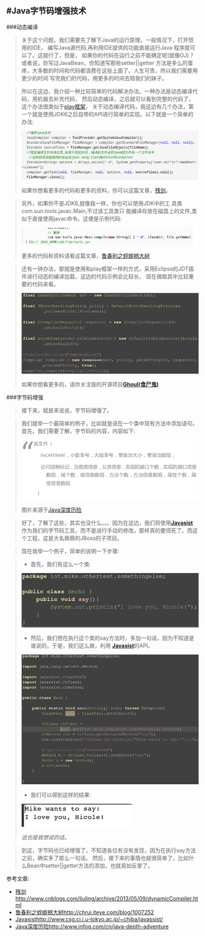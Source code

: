 #Java字节码增强技术
---
###动态编译
> 关于这个问题，我们需要先了解下Java的运行原理，一般情况下，打开惯用的IDE，
编写Java源代码,再利用IDE提供的功能直接运行Java 程序就可以了。这就行了，但是，
如果你的代码在运行之前不能确定呢(就像OJ)？或者说，你写过JavaBean，你知道写那些setter||getter
方法是多么的蛋疼，大多数的时间和代码都浪费在这些上面了。人生可贵，所以我们需要用更少的时间
写完我们的代码，用更多的时间去陪我们的妹子。

> 所以在这边，我介绍一种比较简单的代码解决办法。一种办法是动态编译代码，用机器去补充代码，
然后动态编译，之后就可以看到完整的代码了，这个办法很类似于[play框架](http://www.oschina.net/p/play-framework)，
关于动态编译代码，我这边有几个办法，第一个就是使用JDK6之后自带的API进行简单的实现。以下就是一个简单的办法:
>
> ![image](images/2014-01-17-3.png)
>
> 如果你想看更多的代码和更多的资料，你可以这篇文章，[残剑](http://www.cnblogs.com/liuling/archive/2013/05/09/dynamicCompiler.html)。

> 另外，如果你不是JDK6,就像我一样，你也可以使用JDK中的工 具类 com.sun.tools.javac.Main,不过该工具类只
能编译存放在磁盘上的文件,类似于直接使用javac命令。这便是示例代码:
>
> ![image](images/2014-01-17-1.png)
>
> 更多的代码和资料请看这篇文章，[鲁春利之蜉蝣撼大树](http://chrui.iteye.com/blog/1007252)

> 还有一钟办法，那就是使用和play框架一样的方式，采用Eclipse的JDT插件进行动态的编译加载，这边的代码示例会比较长，
现在摘取其中比较重要的代码来看。
>
> ![image](images/2014-01-17-2.png)
>
> 如果你想看更多的，请你关注我的开源项目[**Ghoul(食尸鬼)**](https://github.com/MikeCoder/Ghoul)

###字节码增强
> 接下来，就是来说说，字节码增强了。

> 我们就举一个最简单的例子，比如就是说在一个类中现有方法中添加语句。
> 首先，我们需要了解，字节码的内容，内容如下:
>
> ![image](images/2014-01-17-4.png)
>
> 图片来源于[Java深度历险](http://www.infoq.com/cn/java-depth-adventure)

> 好了，了解了这些，其实也没什么。。。因为在这边，我们将使用[**Javasist**](http://www.csg.ci.i.u-tokyo.ac.jp/~chiba/javassist/)
作为我们的字节码工具，而不是进行手动的修改，那样真的要烦死了。而这个工程，这是大名鼎鼎的JBoss的子项目。

> 现在我举一个例子，简单的说明一下步骤:

> + 首先，我们有这么一个类:
>
> ![image](images/2014-01-17-5.png)
>
> + 然后，我们想在执行这个类的say方法时，多加一句话，因为不知道是谁说的，于是，我们这么做，利用
[**Javasist**](http://www.csg.ci.i.u-tokyo.ac.jp/~chiba/javassist/)的API。
>
> ![image](images/2014-01-17-6.png)
>
> + 我们可以得到这样的结果:
>
> ![image](images/2014-01-17-7.png)
>
> *这也是我想说的话。*

> 到这，字节码也已经增强了，不知道各位有没有发现，因为在执行say方法之前，确实多了那么一句话。
然后，接下来的事情也就很简单了，比如什么Bean中setter||getter方法的添加，也就易如反掌了。

参考文章:

+ [残剑](http://www.cnblogs.com/liuling/archive/2013/05/09/dynamicCompiler.html)http://www.cnblogs.com/liuling/archive/2013/05/09/dynamicCompiler.html
+ [鲁春利之蜉蝣撼大树](http://chrui.iteye.com/blog/1007252)http://chrui.iteye.com/blog/1007252
+ [Javasist](http://www.csg.ci.i.u-tokyo.ac.jp/~chiba/javassist/)http://www.csg.ci.i.u-tokyo.ac.jp/~chiba/javassist/
+ [Java深度历险](http://www.infoq.com/cn/java-depth-adventure)http://www.infoq.com/cn/java-depth-adventure 